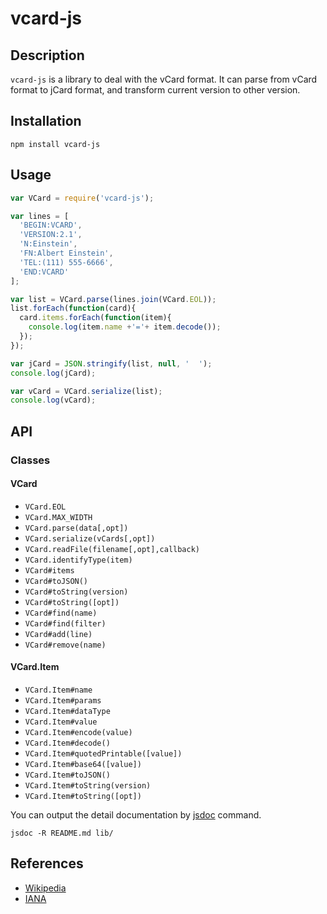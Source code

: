 # vcard-js

## Description

`vcard-js` is a library to deal with the vCard format.
It can parse from vCard format to jCard format,
and transform current version to other version.

## Installation

```
npm install vcard-js
```

## Usage

```js
var VCard = require('vcard-js');

var lines = [
  'BEGIN:VCARD',
  'VERSION:2.1',
  'N:Einstein',
  'FN:Albert Einstein',
  'TEL:(111) 555-6666',
  'END:VCARD'
];

var list = VCard.parse(lines.join(VCard.EOL));
list.forEach(function(card){
  card.items.forEach(function(item){
    console.log(item.name +'='+ item.decode());
  });
});

var jCard = JSON.stringify(list, null, '  ');
console.log(jCard);

var vCard = VCard.serialize(list);
console.log(vCard);
```

## API

### Classes

#### VCard

* `VCard.EOL`
* `VCard.MAX_WIDTH`
* `VCard.parse(data[,opt])`
* `VCard.serialize(vCards[,opt])`
* `VCard.readFile(filename[,opt],callback)`
* `VCard.identifyType(item)`
* `VCard#items`
* `VCard#toJSON()`
* `VCard#toString(version)`
* `VCard#toString([opt])`
* `VCard#find(name)`
* `VCard#find(filter)`
* `VCard#add(line)`
* `VCard#remove(name)`

#### VCard.Item

* `VCard.Item#name`
* `VCard.Item#params`
* `VCard.Item#dataType`
* `VCard.Item#value`
* `VCard.Item#encode(value)`
* `VCard.Item#decode()`
* `VCard.Item#quotedPrintable([value])`
* `VCard.Item#base64([value])`
* `VCard.Item#toJSON()`
* `VCard.Item#toString(version)`
* `VCard.Item#toString([opt])`

You can output the detail documentation by [jsdoc](https://github.com/jsdoc3/jsdoc) command.

```
jsdoc -R README.md lib/
```

## References

* [Wikipedia](https://en.wikipedia.org/wiki/VCard)
* [IANA](http://www.iana.org/assignments/vcard-elements/vcard-elements.xhtml)
